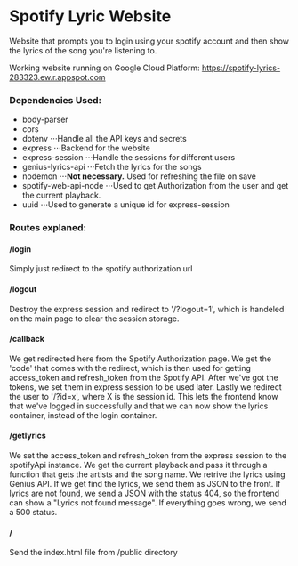 # Spotify Lyric Website
Website that prompts you to login using your spotify account and then show the lyrics of the song you're listening to.

Working website running on Google Cloud Platform: https://spotify-lyrics-283323.ew.r.appspot.com


### Dependencies Used:
  * body-parser
  * cors
  * dotenv
    ⋅⋅⋅Handle all the API keys and secrets
  * express
    ⋅⋅⋅Backend for the website
  * express-session
    ⋅⋅⋅Handle the sessions for different users
  * genius-lyrics-api
    ⋅⋅⋅Fetch the lyrics for the songs
  * nodemon
    ⋅⋅⋅**Not necessary.** Used for refreshing the file on save
  * spotify-web-api-node
    ⋅⋅⋅Used to get Authorization from the user and get the current playback.
  * uuid
    ⋅⋅⋅Used to generate a unique id for express-session


### Routes explaned:

#### /login
Simply just redirect to the spotify authorization url

#### /logout
Destroy the express session and redirect to '/?logout=1', which is handeled on the main page to clear the session storage.

#### /callback
We get redirected here from the Spotify Authorization page. We get the 'code' that comes with the redirect, which is then used for getting access_token and refresh_token from the Spotify API. After we've got the tokens, we set them in express session to be used later. Lastly we redirect the user to '/?id=x', where X is the session id. This lets the frontend know that we've logged in successfully and that we can now show the lyrics container, instead of the login container.

#### /getlyrics
We set the access_token and refresh_token from the express session to the spotifyApi instance. We get the current playback and pass it through a function that gets the artists and the song name. We retrive the lyrics using Genius API. If we get find the lyrics, we send them as JSON to the front. If lyrics are not found, we send a JSON with the status 404, so the frontend can show a "Lyrics not found message". If everything goes wrong, we send a 500 status.

#### /
Send the index.html file from /public directory
